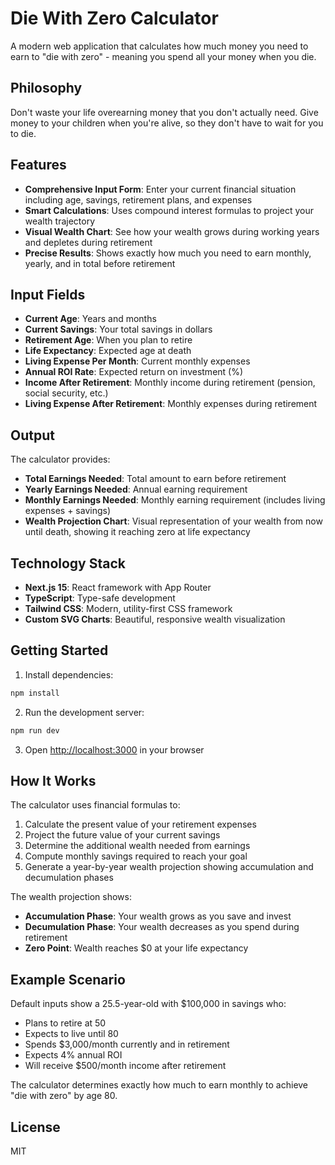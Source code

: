 # Die With Zero Calculator

A modern web application that calculates how much money you need to earn to "die with zero" - meaning you spend all your money when you die.

## Philosophy

Don't waste your life overearning money that you don't actually need. Give money to your children when you're alive, so they don't have to wait for you to die.

## Features

- **Comprehensive Input Form**: Enter your current financial situation including age, savings, retirement plans, and expenses
- **Smart Calculations**: Uses compound interest formulas to project your wealth trajectory
- **Visual Wealth Chart**: See how your wealth grows during working years and depletes during retirement
- **Precise Results**: Shows exactly how much you need to earn monthly, yearly, and in total before retirement

## Input Fields

- **Current Age**: Years and months
- **Current Savings**: Your total savings in dollars
- **Retirement Age**: When you plan to retire
- **Life Expectancy**: Expected age at death
- **Living Expense Per Month**: Current monthly expenses
- **Annual ROI Rate**: Expected return on investment (%)
- **Income After Retirement**: Monthly income during retirement (pension, social security, etc.)
- **Living Expense After Retirement**: Monthly expenses during retirement

## Output

The calculator provides:
- **Total Earnings Needed**: Total amount to earn before retirement
- **Yearly Earnings Needed**: Annual earning requirement
- **Monthly Earnings Needed**: Monthly earning requirement (includes living expenses + savings)
- **Wealth Projection Chart**: Visual representation of your wealth from now until death, showing it reaching zero at life expectancy

## Technology Stack

- **Next.js 15**: React framework with App Router
- **TypeScript**: Type-safe development
- **Tailwind CSS**: Modern, utility-first CSS framework
- **Custom SVG Charts**: Beautiful, responsive wealth visualization

## Getting Started

1. Install dependencies:
```bash
npm install
```

2. Run the development server:
```bash
npm run dev
```

3. Open [http://localhost:3000](http://localhost:3000) in your browser

## How It Works

The calculator uses financial formulas to:

1. Calculate the present value of your retirement expenses
2. Project the future value of your current savings
3. Determine the additional wealth needed from earnings
4. Compute monthly savings required to reach your goal
5. Generate a year-by-year wealth projection showing accumulation and decumulation phases

The wealth projection shows:
- **Accumulation Phase**: Your wealth grows as you save and invest
- **Decumulation Phase**: Your wealth decreases as you spend during retirement
- **Zero Point**: Wealth reaches $0 at your life expectancy

## Example Scenario

Default inputs show a 25.5-year-old with $100,000 in savings who:
- Plans to retire at 50
- Expects to live until 80
- Spends $3,000/month currently and in retirement
- Expects 4% annual ROI
- Will receive $500/month income after retirement

The calculator determines exactly how much to earn monthly to achieve "die with zero" by age 80.

## License

MIT
